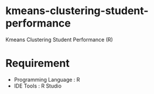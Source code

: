 # kmeans-clustering-student-performance
Kmeans Clustering Student Performance (R)

# Requirement
- Programming Language : R
- IDE Tools : R Studio
